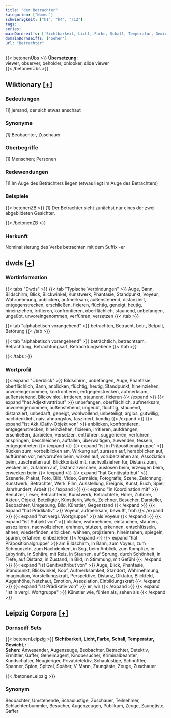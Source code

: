 ```yaml
---
title: "der Betrachter"
kategorien: ["Nomen"]
schwierigkeit: ["k1", "h4", "r12"]
tags:
series:
mainDornseiffs: ['Sichtbarkeit, Licht, Farbe, Schall, Temperatur, Gewicht,']
domainDornseiffs: ['Sehen']
url: "Betrachter"
---
```


{{< betonenÜbs >}}
**Übersetzung:**  
viewer, observer, beholder, onlooker, slide viewer  
{{< /betonenÜbs >}}

## Wiktionary [[+](https://de.wiktionary.org/wiki/Betrachter)]

### Bedeutungen
[1] jemand, der sich etwas anschaut  

### Synonyme
[1] Beobachter, Zuschauer  

### Oberbegriffe
[1] Menschen; Personen  

### Redewendungen
[1] Im Auge des Betrachters liegen (etwas liegt im Auge des Betrachters)  

### Beispiele
{{< betonenZB >}}
[1] Der Betrachter sieht zunächst nur eines der zwei abgebildeten Gesichter.  

{{< /betonenZB >}}
### Herkunft
Nominalisierung des Verbs betrachten mit dem Suffix -er  



## dwds [[+](https://www.dwds.de/wb/Betrachter)]

### Wortinformation
{{< tabs "Dwds" >}}
{{< tab "Typische Verbindungen" >}}
Auge, Bann, Bildschirm, Blick, Blickwinkel, Kunstwerk, Phantasie, Standpunkt, Voyeur, Wahrnehmung, anblicken, aufmerksam, außenstehend, distanziert, entgegenstrecken, erschließen, fixieren, flüchtig, geneigt, heutig, hineinziehen, irritieren, konfrontieren, oberflächlich, staunend, unbefangen, ungeübt, unvoreingenommen, verführen, versetzen
{{< /tab >}}

{{< tab "alphabetisch vorangehend" >}}
betrachten, Betracht, betr., Betpult, Betörung
{{< /tab >}}

{{< tab "alphabetisch vorangehend" >}}
beträchtlich, betrachtsam, Betrachtung, Betrachtungsart, Betrachtungsebene
{{< /tab >}}

{{< /tabs >}}

### Wortprofil
{{< expand "Überblick" >}} Bildschirm, unbefangen, Auge, Phantasie, oberflächlich, Bann, anblicken, flüchtig, heutig, Standpunkt, hineinziehen, unvoreingenommen, konfrontieren, entgegenstrecken, aufmerksam, außenstehend, Blickwinkel, irritieren, staunend, fixieren {{< /expand >}}
{{< expand "hat Adjektivattribut" >}} unbefangen, oberflächlich, aufmerksam, unvoreingenommen, außenstehend, ungeübt, flüchtig, staunend, distanziert, unbedarft, geneigt, wohlwollend, unbeteiligt, arglos, gutwillig, nachdenklich, naiv, ahnungslos, fasziniert, kundig {{< /expand >}}
{{< expand "ist Akk./Dativ-Objekt von" >}} anblicken, konfrontieren, entgegenstrecken, hineinziehen, fixieren, irritieren, aufdrängen, erschließen, darbieten, versetzen, entführen, suggerieren, verführen, anspringen, beschleichen, auffallen, überwältigen, zuwenden, fesseln, entgegentreten {{< /expand >}}
{{< expand "ist in Präpositionalgruppe" >}} Rücken zum, vorbeiblicken am, Wirkung auf, zurasen auf, herabblicken auf, auftürmen vor, hervorrufen beim, wirken auf, vorüberziehen am, Assoziation beim, zuschreiten auf, Blickkontakt mit, nachvollziehen für, Distanz zum, wecken im, zufahren auf, Distanz zwischen, auslösen beim, erzeugen beim, erwecken beim {{< /expand >}}
{{< expand "hat Genitivattribut" >}} Szenerie, Plakat, Foto, Bild, Video, Gemälde, Fotografie, Szene, Zeichnung, Kunstwerk, Betrachter, Werk, Film, Ausstellung, Ereignis, Kunst, Buch, Spiel, Jahrhundert, Arbeit {{< /expand >}}
{{< expand "in Koordination mit" >}} Benutzer, Leser, Betrachterin, Kunstwerk, Betrachtete, Hörer, Zuhörer, Akteur, Objekt, Beteiligter, Künstlerin, Werk, Zeichner, Besucher, Darsteller, Beobachter, Umgebung, Bild, Künstler, Gegenstand {{< /expand >}}
{{< expand "hat Prädikativ" >}} Voyeur, aufmerksam, bewußt, froh {{< /expand >}}
{{< expand "hat vergl. Wortgruppe" >}} als Voyeur {{< /expand >}}
{{< expand "ist Subjekt von" >}} blicken, wahrnehmen, eintauchen, staunen, assoziieren, nachvollziehen, erahnen, stutzen, erkennen, entschlüsseln, ahnen, wiederfinden, erblicken, wähnen, projizieren, hineinsehen, spiegeln, spüren, erfahren, einbeziehen {{< /expand >}}
{{< expand "hat Präpositionalgruppe" >}} am Bildschirm, in Bann, zum Voyeur, zum Schmunzeln, zum Nachdenken, in Sog, beim Anblick, zum Komplize, in Labyrinth, in Sphäre, mit Reiz, in Staunen, auf Sprung, durch Schönheit, in Tiefe, auf Distanz, in Zustand, in Bild, in Stimmung, mit Gefühl {{< /expand >}}
{{< expand "ist Genitivattribut von" >}} Auge, Blick, Phantasie, Standpunkt, Blickwinkel, Kopf, Aufmerksamkeit, Standort, Wahrnehmung, Imagination, Vorstellungskraft, Perspektive, Distanz, Diktatur, Blickfeld, Augenhöhe, Netzhaut, Emotion, Assoziation, Einbildungskraft {{< /expand >}}
{{< expand "ist Prädikativ von" >}} er, wir {{< /expand >}}
{{< expand "ist in vergl. Wortgruppe" >}} Künstler wie, fühlen als, sehen als {{< /expand >}}

## Leipzig Corpora [[+](https://corpora.uni-leipzig.de/en/res?word=Betrachter&corpusId=deu_newscrawl-public_2018)]

### Dornseiff Sets
{{< betonenLeipzig >}}
**Sichtbarkeit, Licht, Farbe, Schall, Temperatur, Gewicht,:**  
**Sehen:** Anwesender, Augenzeuge, Beobachter, Betrachter, Detektiv, Ermittler, Gaffer, Geheimagent, Kinobesucher, Kriminalbeamter, Kundschafter, Neugieriger, Privatdetektiv, Schaulustige, Schnüffler, Spanner, Spion, Spitzel, Späher, V-Mann, Zaungäste, Zeuge, Zuschauer  

{{< /betonenLeipzig >}}

### Synonym
Beobachter, Umstehende, Schaulustige, Zuschauer, Teilnehmer, Schlachtenbummler, Besucher, Augenzeugen, Publikum, Zeuge, Zaungäste, Gaffer

